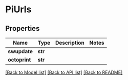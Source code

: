 # PiUrls


## Properties
Name | Type | Description | Notes
------------ | ------------- | ------------- | -------------
**swupdate** | **str** |  | 
**octoprint** | **str** |  | 

[[Back to Model list]](../README.md#documentation-for-models) [[Back to API list]](../README.md#documentation-for-api-endpoints) [[Back to README]](../README.md)



